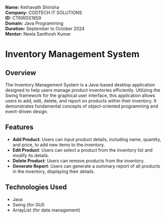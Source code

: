 **Name:** Kethavath Shirisha  
**Company:** CODTECH IT SOLUTIONS  
**ID:** CT6WDS1859  
**Domain:** Java Programming  
**Duration:** September to October 2024  
**Mentor:** Neela Santhosh Kumar  


# Inventory Management System

## Overview

The Inventory Management System is a Java-based desktop application designed to help users manage product inventories efficiently. Utilizing the Swing framework for the graphical user interface, this application allows users to add, edit, delete, and report on products within their inventory. It demonstrates fundamental concepts of object-oriented programming and event-driven design.

## Features

- **Add Product**: Users can input product details, including name, quantity, and price, to add new items to the inventory.  
- **Edit Product**: Users can select a product from the inventory list and modify its details.  
- **Delete Product**: Users can remove products from the inventory.  
- **Generate Report**: Users can generate a summary report of all products in the inventory, displaying their details.  

## Technologies Used

- Java  
- Swing (for GUI)  
- ArrayList (for data management)  
